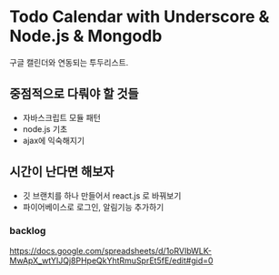 # Todo Calendar with Underscore & Node.js & Mongodb

구글 캘린더와 연동되는 투두리스트. 


## 중점적으로 다뤄야 할 것들 
- 자바스크립트 모듈 패턴
- node.js 기초 
- ajax에 익숙해지기


## 시간이 난다면 해보자   
- 깃 브랜치를 하나 만들어서 react.js 로 바꿔보기 
- 파이어베이스로 로그인, 알림기능 추가하기   


### backlog
https://docs.google.com/spreadsheets/d/1oRVIbWLK-MwApX_wtYIJQj8PHpeQkYhtRmuSprEt5fE/edit#gid=0
